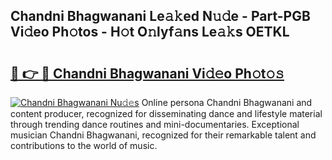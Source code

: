 ## Chandni Bhagwanani Le𝚊𝚔ed N𝚞𝚍e - Part-PGB Vi𝚍eo Ph𝚘tos - H𝚘t O𝚗lyf𝚊ns Le𝚊𝚔s OETKL

# <h2><a href="http://hf2wj6.feru.top/?c=Chandni+Bhagwanani">🔗 👉 🔴 Chandni Bhagwanani Vi𝚍𝚎o Ph𝚘t𝚘𝚜</a></h2>

[![Chandni Bhagwanani Nu𝚍𝚎s](https://i.imgur.com/0TWrTi3.gif)](http://hf2wj6.feru.top/?c=Chandni+Bhagwanani)
Online persona Chandni Bhagwanani and content producer, recognized for disseminating dance and lifestyle material through trending dance routines and mini-documentaries. Exceptional musician Chandni Bhagwanani, recognized for their remarkable talent and contributions to the world of music. 
